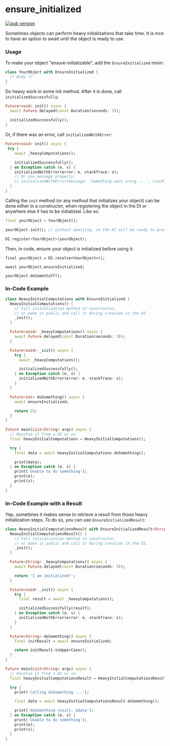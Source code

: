 # ensure_initialized

[![pub version][pub-version-img]][pub-version-url]

Sometimes objects can perform heavy initializations that take time. It is nice to have an option to await until the object is ready to use.

### Usage

To make your object "ensure-initializable", add the `EnsureInitialized` mixin:

```dart
class YourObject with EnsureInitialized {
  /* Body */
}
```

Do heavy work in some init method. After it is done, call `initializedSuccessfully`:

```dart
Future<void> init() async {
  await Future.delayed(const Duration(seconds: 3));
  
  initializedSuccessfully();
}
```

Or, if there was an error, call `initializedWithError`:

```dart
Future<void> init() async {
 try {
    await _heavyComputations();

    initializedSuccessfully();
  } on Exception catch (e, s) {
    initializedWithError(error: e, stackTrace: s);
    // Or use message property:
    // initializedWithError(message: 'Something went wrong ...', stackTrace: s);
  }
}
```

Calling the `init` method (or any method that initializes your object) can be done either in a constructor, when registering the object in the DI or anywhere else it has to be initialized. Like so:

```dart
final yourObject = YourObject();

yourObject.init(); // without awaiting, so the DI will be ready to provide users with your object.

DI.register<YourObject>(yourObject);
```

Then, in code, ensure your object is initialized before using it:

```
final yourObject = DI.resolve<YourObject>();

await yourObject.ensureInitialized;

yourObject.doSomeStuff();
```

### In-Code Example

```dart
class HeavyInitialComputations with EnsureInitialized {
  HeavyInitialComputations() {
    // Call initialization method in constructor,
    // or make it public and call it during creation in the DI.
    _init();
  }

  Future<void> _heavyComputations() async {
    await Future.delayed(const Duration(seconds: 3));
  }

  Future<void> _init() async {
    try {
      await _heavyComputations();

      initializedSuccessfully();
    } on Exception catch (e, s) {
      initializedWithError(error: e, stackTrace: s);
    }
  }

  Future<int> doSomething() async {
    await ensureInitialized;

    return 25;
  }
}

Future main(List<String> args) async {
  // Resolve it from a DI or so
  final heavyInitialComputations = HeavyInitialComputations();

  try {
    final data = await heavyInitialComputations.doSomething();

    print(data);
  } on Exception catch (e, s) {
    print('Unable to do something');
    print(e);
    print(s);
  }
}
```

### In-Code Example with a Result

Yep, sometimes it makes sense to retrieve a result from those heavy initialization steps. To do so, you can use `EnsureInitializedResult`:
```dart
class HeavyInitialComputationsResult with EnsureInitializedResult<String> {
  HeavyInitialComputationsResult() {
    // Call initialization method in constructor,
    // or make it public and call it during creation in the DI.
    _init();
  }

  Future<String> _heavyComputations() async {
    await Future.delayed(const Duration(seconds: 3));

    return 'I am initialized!';
  }

  Future<void> _init() async {
    try {
      final result = await _heavyComputations();

      initializedSuccessfully(result);
    } on Exception catch (e, s) {
      initializedWithError(error: e, stackTrace: s);
    }
  }

  Future<String> doSomething() async {
    final initResult = await ensureInitialized;

    return initResult.toUpperCase();
  }
}

Future main(List<String> args) async {
  // Resolve it from a DI or so
  final heavyInitialComputationsResult = HeavyInitialComputationsResult();

  try {
    print('Calling doSomething ...');

    final data = await heavyInitialComputationsResult.doSomething();

    print('doSomething result: $data');
  } on Exception catch (e, s) {
    print('Unable to do something');
    print(e);
    print(s);
  }
}
```

<!-- References -->
[pub-version-img]: https://img.shields.io/badge/pub-v0.0.1+2-green
[pub-version-url]: https://pub.dev/packages/ensure_initialized

